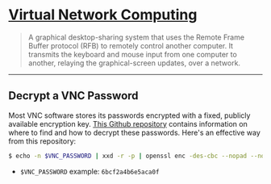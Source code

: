 # [Virtual Network Computing](https://en.wikipedia.org/wiki/Virtual_Network_Computing)

> A graphical desktop-sharing system that uses the Remote Frame Buffer protocol (RFB) to remotely control another computer. It transmits the keyboard and mouse input from one computer to another, relaying the graphical-screen updates, over a network.

---

## Decrypt a VNC Password

Most VNC software stores its passwords encrypted with a fixed, publicly available encryption key. [This Github repository](https://github.com/frizb/PasswordDecrypts) contains information on where to find and how to decrypt these passwords. Here's an effective way from this repository:

```bash
$ echo -n $VNC_PASSWORD | xxd -r -p | openssl enc -des-cbc --nopad --nosalt -K e84ad660c4721ae0 -iv 0000000000000000 -d | hexdump -Cv
```

- `$VNC_PASSWORD` example: `6bcf2a4b6e5aca0f`
